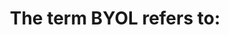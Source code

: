 ---
layout: answer
title: "The term BYOL refers to:"
blurb: "<p>BYOL stands for Bring Your Own License</p>
<p>For organizations who have already bought a license for a piece of software, AWS provides a number of ways"
quid: 301
---